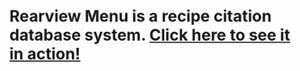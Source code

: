 # Rearview Menu is a recipe citation database system. [Click here to see it in action!](http://rearviewmenu.herokuapp.com)
